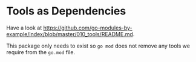 # Tools as Dependencies

Have a look at https://github.com/go-modules-by-example/index/blob/master/010_tools/README.md.

This package only needs to exist so `go mod` does not remove any tools we
require from the `go.mod` file.